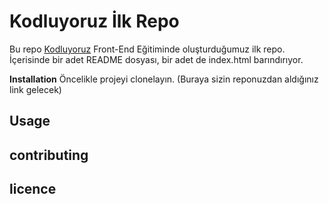 # Kodluyoruz İlk Repo
Bu repo [Kodluyoruz](https://patika.dev/) Front-End Eğitiminde oluşturduğumuz ilk repo. İçerisinde bir adet README dosyası, bir adet de index.html barındırıyor.



**Installation**
Öncelikle projeyi clonelayın. (Buraya sizin reponuzdan aldığınız link gelecek)


## Usage

## contributing

## licence